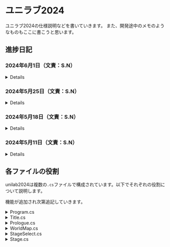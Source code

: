 # ユニラブ2024
ユニラブ2024の仕様説明などを書いていきます。
また、開発途中のメモのようなものもここに書こうと思います。

## 進捗日記

### 2024年6月1日（文責：S.N）
<details>
        
進捗
- [x] 63のPCルームでの動作確認をした
- [x] フォームの縦横サイズは1536*900で作る 
- [x] デザインを少しいじった
- [x] stage作成の際は`WorldName`, `WorldNumber`, `Level`を指定するようにした
- [x] `Progress`クラスを作成し、そのメンバ変数として`IsCleared`配列を作成。これでクリアチェックできるようにした
- [x] その他細かい部分をいくつか修正

今後やること
- [ ] クリア状況に応じて押せるボタンと押せないボタンを分ける
- [ ] とりあえず`Stage`動くようにしたい
- [ ] デザイン等引き続き。
- [ ] 迷路データを.csvファイルにして読み込んで表示する機能を実装する。
- [ ] キャラ選択機能を実装したい

</details>

### 2024年5月25日（文責：S.N）
<details>
        
進捗
- [x] binやobjフォルダもプル/プッシュできるようにした
- [x] `Image`変数を宣言しなくてもよいようにDictionaryを作成した
- [x] 関が`Stage.cs`をたくさん編集。

今後やること
- [ ] クリア状況の管理をする
- [ ] デザイン等引き続き。
- [ ] 迷路データを.csvファイルにして読み込んで表示する機能を実装する。
- [ ] キャラ選択機能を実装したい

</details>

### 2024年5月18日（文責：S.N）
<details>
        
進捗
- [x] 最初に立ち上げるフォームを`Title.cs`とし、「はじめる」ボタンを押すと`Prologue.cs`が起動されるようにした。
- [x] `Prologue.cs`で会話が表示されるようにした。
- [x] 関が`Stage.cs`をたくさん編集。

今後やること
- [ ] `Stage.cs`にもメッセージ表示用の環境を作る。
- [ ] デザイン等も引き続き。
- [ ] 迷路データを.csvファイルにして読み込んで表示する機能を実装する。
- [ ] 各ステージのクリア状況を管理する。

</details>

### 2024年5月11日（文責：S.N）
<details>
        
進捗
- [x] 土台となる部分の機能を実装
        - 詳細は「各ファイルの役割」を参照。
- [x] READMEの編集のやり方を少し身につけた

今後やりたいと思ったこと
- [ ] 最初に立ち上げるフォームは`Start.cs`にし、そこから`Prologue.cs`に飛んで、そこでストーリーの導入やキャラ選択などを行いたい。
- [ ] `Stage.cs`というフォームを作成し、ゲーム機能を実装する場所を作る。
- [ ] 迷路データを.csvファイルにして読み込んで表示する機能を実装する。
- [ ] 各ステージのクリア状況を管理する。

</details>

<!-- 以下、若干文法が複雑なので注意。基本的にはS.Nが書きます -->

## 各ファイルの役割
unilab2024は複数の`.cs`ファイルで構成されています。以下でそれぞれの役割について説明します。

機能が追加され次第追記していきます。
<details>

<summary>Program.cs</summary>

### Program.cs

`Program.cs`はこのプログラムの核となるファイルです。（現在は）2つのclassが用意されています。

#### internal static class Program
関数`Main()`が存在します。これはプログラムを実行したときに最初に実行される関数です。以下のコードで`Prologue`フォームを呼び出します。
```csharp
Application.Run(new Prologue());
```

#### public partial class Func
このプログラムで使用する関数は原則ここに書き留めることにしました。関数の役割ごとに`#region`環境でまとめます。以下はその例です。
極力この例に従い、何がどこにあるかわかるようにしてください。
```csharp
#region フォーム呼び出し
public static void CreateForm1(Form currentForm)
{
  //関数の定義
}

public static void CreateForm2(Form currentForm)
{
  //関数の定義
}
#endregion
```

なお、別のフォームから`Func`クラス内の関数を呼び出す際は次のように関数名の前に`Func.`を付けます。
```csharp
Func.CreateForm1(this);
```
</details>

<details>

<summary>Title.cs</summary>

### Title.cs

このプログラムを実行して最初に立ち上がるフォームです。このフォームを閉じるとプログラムが終了してしまうので注意します。

「はじめる」ボタンが設置されており、これを押すと`Prologue.cs`が起動します。

</details>

<details>

<summary>Prologue.cs</summary>

### Prologue.cs

`Title.cs`の次に呼び出されるフォームです。ストーリーのプロローグを表示します。現在はボタンをクリックすると`WorldMap.cs`を呼び出すようになっています。

開発が進んできたらここでキャラ選択を行う予定です。

</details>

<details>

<summary>WorldMap.cs</summary>

### WorldMap.cs

ワールド（学年）選択を行うフォームです。ボタンが複数配置されています。
各ボタンを押したときに`StageSelect.cs`のメンバ変数`WorldName`を指定して同フォームを立ち上げます。

ゆくゆくはクリア状況を管理し、ゲームを進めるごとに選択できるワールドを増やす仕様にしたいです。

</details>

<details>

<summary>StageSelect.cs</summary>

### StageSelect.cs

`WorldMap.cs`で何らかのワールド選択をすると立ち上がるフォームです。選択されたワールドによって表示内容を変えるため、classとしての**メンバ変数**を定義しています。
これは別フォームからの変更が効くようになっています。例えば次のような感じです.
```csharp
public class StageSelect : Form
{
        #region 各種メンバ変数の定義
        private string _worldName;  //WorldMapで選択された学年
        
        public string WorldName     //こう書くと別フォームからアクセスできるっぽい。原理はよくわからん
        {
            get { return _worldName; }
            set { _worldName = value; }
            //別フォームからのアクセス例
            //StageSelect form = new StageSelect();
            //form.WorldName = "学年";
        }
        #endregion
}
```

このフォームからは`Stage.cs`、または`WorldMap.cs`に遷移することができます。

</details>

<details>

<summary>Stage.cs</summary>

### Stage.cs

このフォームにゲーム機能本体を実装します。

</details>
